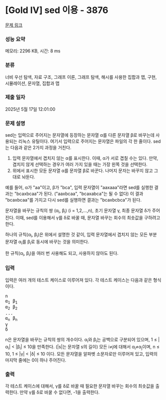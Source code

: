 # [Gold IV] sed 이용 - 3876 

[문제 링크](https://www.acmicpc.net/problem/3876) 

### 성능 요약

메모리: 2296 KB, 시간: 8 ms

### 분류

너비 우선 탐색, 자료 구조, 그래프 이론, 그래프 탐색, 해시를 사용한 집합과 맵, 구현, 시뮬레이션, 문자열, 집합과 맵

### 제출 일자

2025년 5월 17일 12:01:00

### 문제 설명

<p>sed는 입력으로 주어지는 문자열에 등장하는 문자열 α를 다른 문자열 β로 바꾸는데 사용되는 리눅스 유틸이다. 여기서 입력으로 주어지는 문자열은 파일의 각 한 줄이다. sed는 다음과 같은 2가지 과정을 거친다.</p>

<ol>
	<li>입력 문자열에서 겹치지 않는 α를 표시한다. 이때, α가 서로 겹칠 수는 있다. 만약, 겹치지 않게 선택하는 경우가 여러 가지 있을 때는 가장 왼쪽 것을 선택한다.</li>
	<li>위에서 표시한 모둔 문자열 α를 문자열 β로 바꾼다. 나머지 문자는 바꾸지 않고 그대로 놔둔다.</li>
</ol>

<p>예를 들어, α가 "aa"이고, β가 "bca", 입력 문자열이 "aaxaaa"라면 sed를 실행한 결과는 "bcaxbcaa"가 된다. ("aaxbcaa", "bcaxabca"는 될 수 없다) 이 결과 "bcaxbcaa"를 가지고 다시 sed를 실행하면 결과는 "bcaxbcbca"가 된다.</p>

<p>문자열을 바꾸는 규칙의 쌍 (α<sub>i</sub>, β<sub>i</sub>) (i = 1,2,...,n), 초기 문자열 γ, 최종 문자열 δ가 주어진다. 이때, sed를 이용해서 γ를 δ로 바꿀 때, 문자열 바꾸는 회수의 최솟값을 구하려고 한다.</p>

<p>하나의 규칙(α<sub>i</sub>, β<sub>i</sub>)은 위에서 설명한 것 같이, 입력 문자열에서 겹치지 않는 모든 부분 문자열 α<sub>i</sub>를 β<sub>i</sub>로 동시에 바꾸는 것을 의미한다.</p>

<p>한 규칙(α<sub>i</sub>, β<sub>i</sub>)을 여러 번 사용해도 되고, 사용하지 않아도 된다.</p>

### 입력 

 <p>입력은 여러 개의 테스트 케이스로 이루어져 있다. 각 테스트 케이스는 다음과 같은 형식이다.</p>

<pre>n
α<sub>1</sub> β<sub>1</sub>
α<sub>2</sub> β<sub>2</sub>
...
α<sub>n</sub> β<sub>n</sub>
γ
δ</pre>

<p>n은 문자열을 바꾸는 규칙의 쌍의 개수이다. α<sub>i</sub>와 β<sub>i</sub>는 공백으로 구분되어 있으며, 1 ≤ |α<sub>i</sub>| < |β<sub>i</sub>| ≤ 10을 만족한다. (|s|는 문자열 s의 길이) 모든 i≠j에 대해서 α<sub>i</sub>≠α<sub>j</sub>이며, n ≤ 10, 1 ≤ |γ| < |δ| ≤ 10 이다. 모든 문자열을 알파벳 소문자로만 이루어져 있고, 입력의 마지막 줄에는 0이 하나 주어진다.</p>

### 출력 

 <p>각 테스트 케이스에 대해서, γ를 δ로 바꿀 때 필요한 문자열 바꾸는 회수의 최솟값을 출력한다. 만약 γ를 δ로 바꿀 수 없다면, -1을 출력한다.</p>

